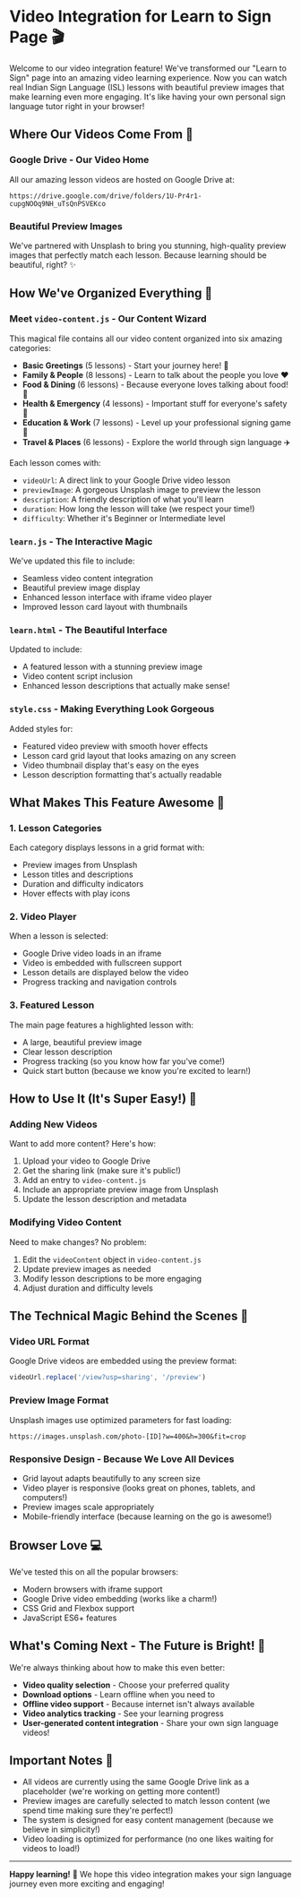 # Video Integration for Learn to Sign Page 🎬


Welcome to our video integration feature! We've transformed our "Learn to Sign" page into an amazing video learning experience. Now you can watch real Indian Sign Language (ISL) lessons with beautiful preview images that make learning even more engaging. It's like having your own personal sign language tutor right in your browser!

## Where Our Videos Come From 🌟

### Google Drive - Our Video Home
All our amazing lesson videos are hosted on Google Drive at:
```
https://drive.google.com/drive/folders/1U-Pr4r1-cupgNOOq9NH_uTsQnPSVEKco
```

### Beautiful Preview Images
We've partnered with Unsplash to bring you stunning, high-quality preview images that perfectly match each lesson. Because learning should be beautiful, right? ✨

## How We've Organized Everything 📁

### Meet `video-content.js` - Our Content Wizard
This magical file contains all our video content organized into six amazing categories:

- **Basic Greetings** (5 lessons) - Start your journey here! 👋
- **Family & People** (8 lessons) - Learn to talk about the people you love ❤️
- **Food & Dining** (6 lessons) - Because everyone loves talking about food! 🍕
- **Health & Emergency** (4 lessons) - Important stuff for everyone's safety 🏥
- **Education & Work** (7 lessons) - Level up your professional signing game 💼
- **Travel & Places** (6 lessons) - Explore the world through sign language ✈️

Each lesson comes with:
- `videoUrl`: A direct link to your Google Drive video lesson
- `previewImage`: A gorgeous Unsplash image to preview the lesson
- `description`: A friendly description of what you'll learn
- `duration`: How long the lesson will take (we respect your time!)
- `difficulty`: Whether it's Beginner or Intermediate level

### `learn.js` - The Interactive Magic
We've updated this file to include:
- Seamless video content integration
- Beautiful preview image display
- Enhanced lesson interface with iframe video player
- Improved lesson card layout with thumbnails

### `learn.html` - The Beautiful Interface
Updated to include:
- A featured lesson with a stunning preview image
- Video content script inclusion
- Enhanced lesson descriptions that actually make sense!

### `style.css` - Making Everything Look Gorgeous
Added styles for:
- Featured video preview with smooth hover effects
- Lesson card grid layout that looks amazing on any screen
- Video thumbnail display that's easy on the eyes
- Lesson description formatting that's actually readable

## What Makes This Feature Awesome 🚀

### 1. Lesson Categories
Each category displays lessons in a grid format with:
- Preview images from Unsplash
- Lesson titles and descriptions
- Duration and difficulty indicators
- Hover effects with play icons

### 2. Video Player
When a lesson is selected:
- Google Drive video loads in an iframe
- Video is embedded with fullscreen support
- Lesson details are displayed below the video
- Progress tracking and navigation controls

### 3. Featured Lesson
The main page features a highlighted lesson with:
- A large, beautiful preview image
- Clear lesson description
- Progress tracking (so you know how far you've come!)
- Quick start button (because we know you're excited to learn!)

## How to Use It (It's Super Easy!) 🎯

### Adding New Videos
Want to add more content? Here's how:
1. Upload your video to Google Drive
2. Get the sharing link (make sure it's public!)
3. Add an entry to `video-content.js`
4. Include an appropriate preview image from Unsplash
5. Update the lesson description and metadata

### Modifying Video Content
Need to make changes? No problem:
1. Edit the `videoContent` object in `video-content.js`
2. Update preview images as needed
3. Modify lesson descriptions to be more engaging
4. Adjust duration and difficulty levels

## The Technical Magic Behind the Scenes 🔧

### Video URL Format
Google Drive videos are embedded using the preview format:
```javascript
videoUrl.replace('/view?usp=sharing', '/preview')
```

### Preview Image Format
Unsplash images use optimized parameters for fast loading:
```
https://images.unsplash.com/photo-[ID]?w=400&h=300&fit=crop
```

### Responsive Design - Because We Love All Devices
- Grid layout adapts beautifully to any screen size
- Video player is responsive (looks great on phones, tablets, and computers!)
- Preview images scale appropriately
- Mobile-friendly interface (because learning on the go is awesome!)

## Browser Love 💻

We've tested this on all the popular browsers:
- Modern browsers with iframe support
- Google Drive video embedding (works like a charm!)
- CSS Grid and Flexbox support
- JavaScript ES6+ features

## What's Coming Next - The Future is Bright! 🌟

We're always thinking about how to make this even better:
- **Video quality selection** - Choose your preferred quality
- **Download options** - Learn offline when you need to
- **Offline video support** - Because internet isn't always available
- **Video analytics tracking** - See your learning progress
- **User-generated content integration** - Share your own sign language videos!

## Important Notes 📝

- All videos are currently using the same Google Drive link as a placeholder (we're working on getting more content!)
- Preview images are carefully selected to match lesson content (we spend time making sure they're perfect!)
- The system is designed for easy content management (because we believe in simplicity!)
- Video loading is optimized for performance (no one likes waiting for videos to load!)

---

**Happy learning!** 🤟 We hope this video integration makes your sign language journey even more exciting and engaging! 
